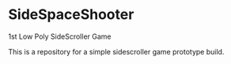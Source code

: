 # SideSpaceShooter
1st Low Poly SideScroller Game

This is a repository for a simple sidescroller game prototype build.
